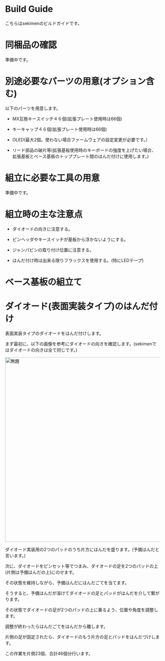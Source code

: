 # Build Guide
こちらはsekimenのビルドガイドです。
# 同梱品の確認
準備中です。
# 別途必要なパーツの用意(オプション含む)
以下のパーツを用意します。

* MX互換キースイッチ４６個(拡張プレート使用時は66個)

* キーキャップ４６個(拡張プレート使用時は66個)

* OLED(最大2個。使わない場合ファームウェアの設定変更が必要です。）

* リード部品の破片等(拡張基板使用時のキーボードの強度を上げたい場合、拡張基板とベース基板のトッププレート間のはんだ付けに使用します。) 

# 組立に必要な工具の用意
準備中です。
# 組立時の主な注意点
* ダイオードの向きに注意する。

* ピンヘッダやキースイッチが基板から浮かないようにする。

* ジャンパピンの取り付け位置に注意する。

* はんだ付け時は出来る限りフラックスを使用する。(特にLEDテープ)
# ベース基板の組立て
# ダイオード(表面実装タイプ)のはんだ付け
表面実装タイプのダイオードをはんだ付けします。

まず最初に、以下の画像を参考にダイオードの向きを確認します。(sekimenではダイオードの向きは全て同じです。)

<img width="600" alt="無題" src="https://user-images.githubusercontent.com/54104281/87245239-c4820480-c47e-11ea-88a7-65465427039a.png">

ダイオード実装用の2つのパッドのうち片方にはんだを盛ります。(予備はんだと言います。)

次に、ダイオードをピンセット等でつまみ、ダイオードの足を2つのパッドの上(片側は予備はんだの上)にのせます。

その状態を維持しながら、予備はんだにはんだごてを当てます。

そうすると、予備はんだが溶けてダイオードの足とパッドがはんだを介して繋がります。

その状態でダイオードの足が2つのパッドの上に乗るよう、位置や角度を調整します。

調整が終わったらはんだごてをはんだから離します。

片側の足が固定されたら、ダイオードのもう片方の足とパッドをはんだづけします。

この作業を片側23個、合計46個分行います。




